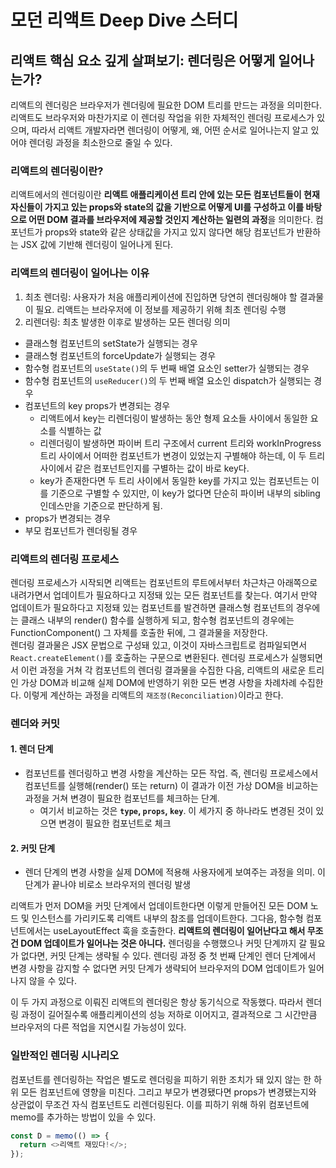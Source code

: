 # 모던 리액트 Deep Dive 스터디

## 리액트 핵심 요소 깊게 살펴보기: 렌더링은 어떻게 일어나는가?

리액트의 렌더링은 브라우저가 렌더링에 필요한 DOM 트리를 만드는 과정을 의미한다. 리액트도 브라우저와 마찬가지로 이 렌더링 작업을 위한 자체적인 렌더링 프로세스가 있으며, 따라서 리액트 개발자라면 렌더링이 어떻게, 왜, 어떤 순서로 일어나는지 알고 있어야 렌더링 과정을 최소한으로 줄일 수 있다.

### 리액트의 렌더링이란?

리액트에서의 렌더링이란 **리액트 애플리케이션 트리 안에 있는 모든 컴포넌트들이 현재 자신들이 가지고 있는 props와 state의 값을 기반으로 어떻게 UI를 구성하고 이를 바탕으로 어떤 DOM 결과를 브라우저에 제공할 것인지 계산하는 일련의 과정**을 의미한다. 컴포넌트가 props와 state와 같은 상태값을 가지고 있지 않다면 해당 컴포넌트가 반환하는 JSX 값에 기반해 렌더링이 일어나게 된다.

### 리액트의 렌더링이 일어나는 이유

1. 최초 렌더링: 사용자가 처음 애플리케이션에 진입하면 당연히 렌더링해야 할 결과물이 필요. 리액트는 브라우저에 이 정보를 제공하기 위해 최초 렌더링 수행
2. 리렌더링: 최초 발생한 이후로 발생하는 모든 렌더링 의미

- 클래스형 컴포넌트의 setState가 실행되는 경우
- 클래스형 컴포넌트의 forceUpdate가 실행되는 경우
- 함수형 컴포넌트의 `useState()`의 두 번째 배열 요소인 setter가 실행되는 경우
- 함수형 컴포넌트의 `useReducer()`의 두 번째 배열 요소인 dispatch가 실행되는 경우
- 컴포넌트의 key props가 변경되는 경우
  - 리액트에서 key는 리렌더링이 발생하는 동안 형제 요소들 사이에서 동일한 요소를 식별하는 값
  - 리렌더링이 발생하면 파이버 트리 구조에서 current 트리와 workInProgress 트리 사이에서 어떠한 컴포넌트가 변경이 있었는지 구별해야 하는데, 이 두 트리 사이에서 같은 컴포넌트인지를 구별하는 값이 바로 key다.
  - key가 존재한다면 두 트리 사이에서 동일한 key를 가지고 있는 컴포넌트는 이를 기준으로 구별할 수 있지만, 이 key가 없다면 단순히 파이버 내부의 sibling 인데스만을 기준으로 판단하게 됨.
- props가 변경되는 경우
- 부모 컴포넌트가 렌더링될 경우

### 리액트의 렌더링 프로세스

렌더링 프로세스가 시작되면 리액트는 컴포넌트의 루트에서부터 차근차근 아래쪽으로 내려가면서 업데이트가 필요하다고 지정돼 있는 모든 컴포넌트를 찾는다. 여기서 만약 업데이트가 필요하다고 지정돼 있는 컴포넌트를 발견하면 클래스형 컴포넌트의 경우에는 클래스 내부의 render() 함수를 실행하게 되고, 함수형 컴포넌트의 경우에는 FunctionComponent() 그 자체를 호출한 뒤에, 그 결과물을 저장한다. <br/>
렌더링 결과물은 JSX 문법으로 구성돼 있고, 이것이 자바스크립트로 컴파일되면서 `React.createElement()`를 호출하는 구문으로 변환된다.
렌더링 프로세스가 실행되면서 이런 과정을 거쳐 각 컴포넌트의 렌더링 결과물을 수집한 다음, 리액트의 새로운 트리인 가상 DOM과 비교해 실제 DOM에 반영하기 위한 모든 변경 사항을 차례차례 수집한다. 이렇게 계산하는 과정을 리액트의 `재조정(Reconciliation)`이라고 한다.

### 렌더와 커밋

#### 1. 렌더 단계

- 컴포넌트를 렌더링하고 변경 사항을 계산하는 모든 작업. 즉, 렌더링 프로세스에서 컴포넌트를 실행해(render() 또는 return) 이 결과가 이전 가상 DOM을 비교하는 과정을 거쳐 변경이 필요한 컴포넌트를 체크하는 단계.
  - 여기서 비교하는 것은 **`type`, `props`, `key`**. 이 세가지 중 하나라도 변경된 것이 있으면 변경이 필요한 컴포넌트로 체크

#### 2. 커밋 단계

- 렌더 단계의 변경 사항을 실제 DOM에 적용해 사용자에게 보여주는 과정을 의미. 이 단계가 끝나야 비로소 브라우저의 렌더링 발생

리액트가 먼저 DOM을 커밋 단계에서 업데이트한다면 이렇게 만들어진 모든 DOM 노드 및 인스턴스를 가리키도록 리액트 내부의 참조를 업데이트한다. 그다음, 함수형 컴포넌트에서는 useLayoutEffect 훅을 호출한다.
**리액트의 렌더링이 일어난다고 해서 무조건 DOM 업데이트가 일어나는 것은 아니다.** 렌더링을 수행했으나 커밋 단계까지 갈 필요가 없다면, 커밋 단계는 생략될 수 있다. 렌더링 과정 중 첫 번째 단계인 렌더 단계에서 변경 사항을 감지할 수 없다면 커밋 단계가 생략되어 브라우저의 DOM 업데이트가 일어나지 않을 수 있다. <br/>

이 두 가지 과정으로 이뤄진 리액트의 렌더링은 항상 동기식으로 작동했다. 따라서 렌더링 과정이 길어질수록 애플리케이션의 성능 저하로 이어지고, 결과적으로 그 시간만큼 브라우저의 다른 적업을 지연시킬 가능성이 있다.

### 일반적인 렌더링 시나리오

컴포넌트를 렌더링하는 작업은 별도로 렌더링을 피하기 위한 조치가 돼 있지 않는 한 하위 모든 컴포넌트에 영향을 미친다. 그리고 부모가 변경됐다면 props가 변경됐는지와 상관없이 무조건 자식 컴포넌트도 리렌더링된다. 이를 피하기 위해 하위 컴포넌트에 memo를 추가하는 방법이 있을 수 있다.

```ts
const D = memo(() => {
  return <>리액트 재밌다!</>;
});
```
